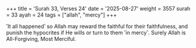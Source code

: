 +++
title = 'Surah 33, Verses 24'
date = '2025-08-27'
weight = 3557
surah = 33
ayah = 24
tags = ["allah", "mercy"]
+++

˹It all happened˺ so Allah may reward the faithful for their faithfulness, and punish the hypocrites if He wills or turn to them ˹in mercy˺. Surely Allah is All-Forgiving, Most Merciful.